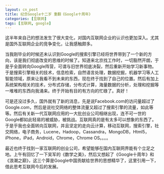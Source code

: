 ```yaml
---
layout: cn_post
title: 纪念Google十二岁 重翻《Google十周年》
categories: [互联网]
tags: [互联网, google]
---
```


这半年来自己的想法发生了很大变化，对国内互联网企业的认识也更加深入。尤其是国外互联网企业的竞争变化，让我感触颇多。

当我刚毕业的时候还未认识到Google的搜索引擎已经将世界带到了一个新的方向，该是我们彻底改变的思维的时候了。知道来北京找工作时，一切豁然开朗，于是乎全面转向Google阵营，可谓与旧世界彻底决裂，然后重新开始学习新事物。于是搜索引擎相关的技术，信息检索，自然语言处理，数据挖掘，机器学习等人工智能领域，原来让我看不到未来的东西，现在终于找到了自己的位置。然后有加上系统架构相关的技术，分布式存储，分布式计算，海量数据的分析，处理和挖掘等一堆堆的东西向我涌来。终于开始有目的有方向的忙碌了。真好！

可是还没过多久，国外就有了新的消息，先是说Facebook.com的访问量超过了Google.com，然后是说社交网络的整体流量又超过了搜索引擎的流量，如此等等。然后有关新一代互联网应用的一大批创业公司相继出现，连不可一世的Google都如此轻易的被威胁，被挑战。互联网真的是有太多可以想象的东西了。于是乎我也全面转向互联网，并且坚定的走向云计算，移动互联网，搜索引擎，社交网络，电子商务，Lucene，Hadoop，Cassandra，MongoDB，Html5，iPhone，iPad，Android，Chrome，Chrome OS。。。。

最近也终于找到一家互联网的创业公司，希望能够在国内互联网界能有个立足之地。上午有回忆了一下吴军的《数学之美》，然后又想起了《Google十周年》和《浪潮之巅》，这三个算是Google中国贡献给世界的思想精华了，这里引用一下，借此思考互联网今后的发展。


